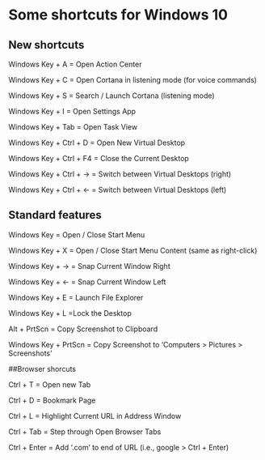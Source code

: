 # Some shortcuts for Windows 10

## New shortcuts

Windows Key + A	= Open Action Center

Windows Key + C	= Open Cortana in listening mode (for voice commands)

Windows Key + S	= Search / Launch Cortana (listening mode)

Windows Key + I	= Open Settings App

Windows Key + Tab =	Open Task View

Windows Key + Ctrl + D = Open New Virtual Desktop

Windows Key + Ctrl + F4 = Close the Current Desktop

Windows Key + Ctrl + →	= Switch between Virtual Desktops (right)

Windows Key + Ctrl + ←	= Switch between Virtual Desktops (left)

## Standard features

Windows Key	 = Open / Close Start Menu

Windows Key + X	= Open / Close Start Menu Content (same as right-click)

Windows Key + →	= Snap Current Window Right

Windows Key + ←	= Snap Current Window Left

Windows Key + E	= Launch File Explorer

Windows Key + L	=Lock the Desktop

Alt + PrtScn = Copy Screenshot to Clipboard

Windows Key + PrtScn = Copy Screenshot to ‘Computers > Pictures > Screenshots’

##Browser shorcuts

Ctrl + T = Open new Tab

Ctrl + D = Bookmark Page

Ctrl + L = Highlight Current URL in Address Window

Ctrl + Tab = Step through Open Browser Tabs

Ctrl + Enter = Add ‘.com’ to end of URL (i.e., google > Ctrl + Enter)